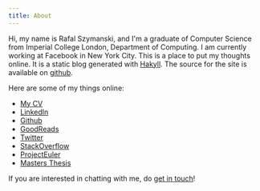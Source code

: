 ```yaml
---
title: About
---
```


Hi, my name is Rafal Szymanski, and I'm a graduate of Computer Science from Imperial College London, Department of Computing. I am currently working at Facebook in New York City. This is a place to put my thoughts online. It is a static blog generated with [Hakyll][hakyll]. The source for the site is available on [github][github].

Here are some of my things online:

* [My CV](/static/cv_rafal_szymanski.pdf)
* [LinkedIn](http://uk.linkedin.com/in/szymanskirafal)
* [Github](http://github.com/rafalio)
* [GoodReads](http://www.goodreads.com/user/show/6752954-rafal-szymanski)
* [Twitter](http://twitter.com/rafalszymanski)
* [StackOverflow](http://stackoverflow.com/users/856079/rafal-szymanski)
* [ProjectEuler](http://projecteuler.net/profile/radicality.png)
* [Masters Thesis](/static/rszymanski_thesis.pdf)

If you are interested in chatting with me, do [get in touch](/contact.html)!

[hakyll]: http://jaspervdj.be/hakyll/ "Hakyll"
[github]: https://github.com/rafalio/rafalio "Github"
